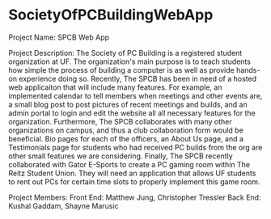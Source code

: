 # SocietyOfPCBuildingWebApp

Project Name: SPCB Web App

Project Description: The Society of PC Building is a registered student organization at UF.
The organization's main purpose is to teach students how simple the process of building a 
computer is as well as provide hands-on experience doing so. Recently, The SPCB has been
in need of a hosted web applicaiton that will include many features. For example, an 
implemented calendar to tell members when meetings and other events are, a small blog post
to post pictures of recent meetings and builds, and an admin portal to login and edit the
website all all necessary features for the organization. Furthermore, The SPCB collaborates
with many other organizations on campus, and thus a club collaboration form would be beneficial. 
Bio pages for each of the officers, an About Us page, and a Testimonials page for students who
had received PC builds from the org are other small features we are considering.
Finally, The SPCB recently collaborated with Gator E-Sports to create a PC gaming room within
The Reitz Student Union. They will need an application that allows UF students to rent out 
PCs for certain time slots to properly implement this game room.

Project Members: 
Front End: Matthew Jung, Christopher Tressler 
Back End: Kushal Gaddam, Shayne Marusic
